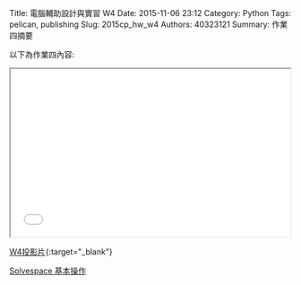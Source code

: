 Title: 電腦輔助設計與實習  W4
Date: 2015-11-06 23:12
Category: Python
Tags: pelican, publishing
Slug: 2015cp_hw_w4
Authors: 40323121
Summary: 作業四摘要

以下為作業四內容:

<iframe src="40323121_cp_w4_p.html" width="500" height="300"></iframe>

[W4投影片](40323121_cp_w4_p.html){:target="_blank"}

<a href="http://solvespace.com/bracket.pl" target="_blank">Solvespace 基本操作</a>



